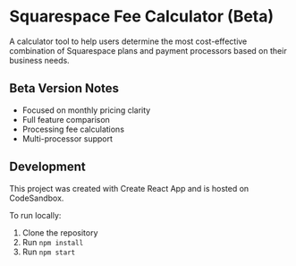 # Squarespace Fee Calculator (Beta)

A calculator tool to help users determine the most cost-effective combination of Squarespace plans and payment processors based on their business needs.

## Beta Version Notes

- Focused on monthly pricing clarity
- Full feature comparison
- Processing fee calculations
- Multi-processor support

## Development

This project was created with Create React App and is hosted on CodeSandbox.

To run locally:

1. Clone the repository
2. Run `npm install`
3. Run `npm start`

